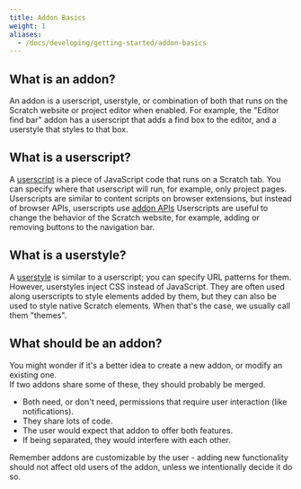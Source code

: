 ```yaml
---
title: Addon Basics
weight: 1
aliases:
  - /docs/developing/getting-started/addon-basics
---
```


## What is an addon?
An addon is a userscript, userstyle, or combination of both that runs on the Scratch website or project editor when enabled. For example, the "Editor find bar" addon has a userscript that adds a find box to the editor, and a userstyle that styles to that box.

## What is a userscript?
A [userscript](/docs/develop/userscripts) is a piece of JavaScript code that runs on a Scratch tab. You can specify where that userscript will run, for example, only project pages. Userscripts are similar to content scripts on browser extensions, but instead of browser APIs, userscripts use [addon APIs](/docs/reference/addon-api/)
Userscripts are useful to change the behavior of the Scratch website, for example, adding or removing buttons to the navigation bar.

## What is a userstyle?
A [userstyle](/docs/develop/userstyles) is similar to a userscript; you can specify URL patterns for them. However, userstyles inject CSS instead of JavaScript. They are often used along userscripts to style elements added by them, but they can also be used to style native Scratch elements. When that's the case, we usually call them "themes".

## What should be an addon?
You might wonder if it's a better idea to create a new addon, or modify an existing one.  
If two addons share some of these, they should probably be merged. 
- Both need, or don't need, permissions that require user interaction (like notifications).
- They share lots of code.
- The user would expect that addon to offer both features.
- If being separated, they would interfere with each other.

Remember addons are customizable by the user - adding new functionality should not affect old users of the addon, unless we intentionally decide it do so.
